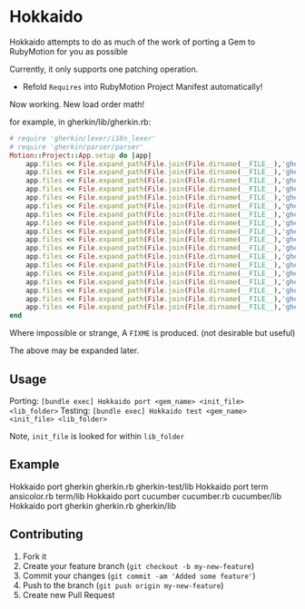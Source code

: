 # Hokkaido

Hokkaido attempts to do as much of the work of porting a Gem to RubyMotion for you as possible

Currently, it only supports one patching operation.

* Refold `Requires` into RubyMotion Project Manifest automatically!

Now working. New load order math!

for example, in gherkin/lib/gherkin.rb:

```ruby
# require 'gherkin/lexer/i18n_lexer'
# require 'gherkin/parser/parser'
Motion::Project::App.setup do |app|
    app.files << File.expand_path(File.join(File.dirname(__FILE__),'gherkin/native/null.rb'))
    app.files << File.expand_path(File.join(File.dirname(__FILE__),'gherkin/native.rb'))
    app.files << File.expand_path(File.join(File.dirname(__FILE__),'gherkin/formatter/hashable.rb'))
    app.files << File.expand_path(File.join(File.dirname(__FILE__),'gherkin/formatter/model.rb'))
    app.files << File.expand_path(File.join(File.dirname(__FILE__),'gherkin/rubify.rb'))
    app.files << File.expand_path(File.join(File.dirname(__FILE__),'gherkin/formatter/ansi_escapes.rb'))
    app.files << File.expand_path(File.join(File.dirname(__FILE__),'gherkin/formatter/step_printer.rb'))
    app.files << File.expand_path(File.join(File.dirname(__FILE__),'gherkin/formatter/argument.rb'))
    app.files << File.expand_path(File.join(File.dirname(__FILE__),'gherkin/formatter/escaping.rb'))
    app.files << File.expand_path(File.join(File.dirname(__FILE__),'gherkin/formatter/pretty_formatter.rb'))
    app.files << File.expand_path(File.join(File.dirname(__FILE__),'gherkin/c_lexer.rb'))
    app.files << File.expand_path(File.join(File.dirname(__FILE__),'gherkin/rb_lexer.rb'))
    app.files << File.expand_path(File.join(File.dirname(__FILE__),'gherkin/js_lexer.rb'))
    app.files << File.expand_path(File.join(File.dirname(__FILE__),'gherkin/i18n.rb'))
    app.files << File.expand_path(File.join(File.dirname(__FILE__),'gherkin/lexer/i18n_lexer.rb'))
    app.files << File.expand_path(File.join(File.dirname(__FILE__),'gherkin/listener/formatter_listener.rb'))
    app.files << File.expand_path(File.join(File.dirname(__FILE__),'gherkin/parser/parser.rb'))
    app.files << File.expand_path(File.join(File.dirname(__FILE__),'gherkin.rb'))
end
```

Where impossible or strange, A `FIXME` is produced. (not desirable but useful)

The above may be expanded later.

## Usage

Porting: `[bundle exec] Hokkaido port <gem_name> <init_file> <lib_folder>`
Testing: `[bundle exec] Hokkaido test <gem_name> <init_file> <lib_folder>`

Note, `init_file` is looked for within `lib_folder`

## Example

Hokkaido port gherkin gherkin.rb gherkin-test/lib
Hokkaido port term ansicolor.rb term/lib
Hokkaido port cucumber cucumber.rb cucumber/lib
Hokkaido port gherkin gherkin.rb gherkin/lib

## Contributing

1. Fork it
2. Create your feature branch (`git checkout -b my-new-feature`)
3. Commit your changes (`git commit -am 'Added some feature'`)
4. Push to the branch (`git push origin my-new-feature`)
5. Create new Pull Request
